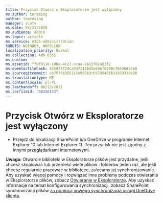 ```yaml
---
title: Przycisk Otwórz w Eksploratorze jest wyłączony
ms.author: toresing
author: tomresing
manager: scotv
ms.date: 04/21/2020
ms.audience: Admin
ms.topic: article
ms.service: o365-administration
ROBOTS: NOINDEX, NOFOLLOW
localization_priority: Normal
ms.collection: Adm_O365
ms.custom: ''
ms.assetid: ff0f9110-10be-4c27-acaa-1615f81a53f2
ms.openlocfilehash: 435877f24ca9d7213b45a896f0598c76696d54a9
ms.sourcegitcommit: ab75f66355116e995b3cb5505465b31989339e28
ms.translationtype: MT
ms.contentlocale: pl-PL
ms.lasthandoff: 08/13/2021
ms.locfileid: "58326143"
---
```

# <a name="the-open-with-explorer-button-is-disabled"></a>Przycisk Otwórz w Eksploratorze jest wyłączony

- Przejdź do lokalizacji SharePoint lub OneDrive w programie Internet Explorer 10 lub Internet Explorer 11. Ten przycisk nie jest zgodny z innymi przeglądarkami internetowymi.
    
**Uwaga:** Otwarcie biblioteki w Eksploratorze plików jest przydatne, jeśli chcesz skopiować lub przenieść wiele plików i folderów jeden raz, ale jeśli chcesz regularnie pracować w bibliotece, zalecamy jej synchronizowanie. Aby uzyskać więcej pomocy i rozwiązać inne problemy podczas otwierania w Eksploratorze plików, zobacz [Otwieranie w Eksploratorze](https://go.microsoft.com/fwlink/?linkid=871665). Aby uzyskać informacje na temat konfigurowania synchronizacji, zobacz SharePoint synchronizacji plików [za pomocą nowego synchronizacja usługi OneDrive klienta](https://go.microsoft.com/fwlink/?linkid=871666). 
  

